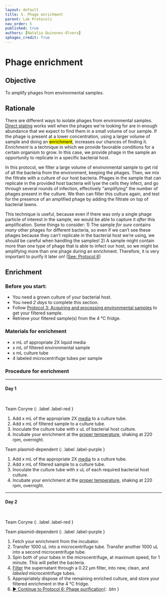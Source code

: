 ```yaml
---
layout: default
title: 5. Phage enrichment
parent: Lab Protocols
nav_order: 5
published: true
authors: [Natalia Quinones-Olvera]
sphages_credit: True
---
```


# Phage enrichment


## Objective
To amplify phages from environmental samples.

## Rationale
There are different ways to isolate phages from environmental samples. [Direct plating](./protocol_directplating.html) works well when the phages we're looking for are in enough abundance that we expect to find them in a small volume of our sample. If the phage is present at a lower concentration, using a larger volume of sample and doing an <mark>enrichment</mark>, increases our chances of finding it. _Enrichment_ is a technique in which we provide favorable conditions for a certain organism to grow. In this case, we provide phage in the sample an opportunity to replicate in a specific bacterial host. 

In this protocol, we filter a large volume of environmental sample to get rid of all the bacteria from the environment, keeping the phages. Then, we mix the filtrate with a culture of our host bacteria. Phages in the sample that can replicate in the provided host bacteria will lyse the cells they infect, and go through several rounds of infection, effectively "amplifying" the number of phages present in the culture. We then can filter this culture again, and test for the presence of an amplified phage by adding the filtrate on top of bacterial lawns.

This technique is useful, because even if there was only a single phage particle of interest in the sample, we would be able to capture it _after_ this amplification. Some things to consider: 1) The sample *for sure* contains *many* other phages for different bacteria, so even if we can’t see these phages because they can’t replicate in the bacterial host we’re using, we should be careful when handling the samples! 2) A sample might contain more than one type of phage that is able to infect our host, so we might be amplifying more than one phage during an enrichment. Therefore, it is very important to purify it later on! ([See: Protocol 6](./protocol_purification.html))

## Enrichment

### Before you start:
- You need a grown culture of your bacterial host.
- You need *2 days* to complete this section.
- Follow [Protocol 3: Acquiring and processing environmental samples](./protocol_sampling.html) to get your filtered sample.
- Retrieve your filtered sample(s) from the 4 ℃ fridge.

### Materials for enrichment
- x mL of appropriate 2X liquid media
- x mL of filtered environmental sample
- x mL culture tube
- 4 labeled microcentrifuge tubes per sample

### Procedure for enrichment

---
#### Day 1
<pre> </pre>

Team Coryne
{: .label .label-red }

1. Add x mL of the appropriate 2X [media](./protocol_hosts.html) to a culture tube.
2. Add x mL of filtered sample to a culture tube.
3. Inoculate the culture tube with x uL of bacterial host culture.
4. Incubate your enrichment at the [proper temperature](./protocol_hosts.html), shaking at 220 rpm, overnight.

Team plasmid-dependent
{: .label .label-purple }

1. Add x mL of the appropriate 2X [media](./protocol_hosts.html) to a culture tube.
2. Add x mL of filtered sample to a culture tube.
3. Inoculate the culture tube with x uL of each required bacterial host culture.
4. Incubate your enrichment at the [proper temperature](./protocol_hosts.html), shaking at 220 rpm, overnight.

---

#### Day 2
<pre> </pre>

Team Coryne
{: .label .label-red }

Team plasmid-dependent
{: .label .label-purple }

1. Fetch your enrichment from the incubator.
2. Transfer 1000 uL into a microcentrifuge tube. Transfer another 1000 uL into a second microcentrifuge tube.
3. Spin both of your tubes in the microcentrifuge, at maximum speed, for 1 minute. This will pellet the bacteria.
4. [Filter](./protocol_basictech.html#using-syringe-filters) the supernatant through a 0.22 µm filter, into new, clean, and *labeled* microcentrifuge tubes.
5. Appropriately dispose of the remaining enriched culture, and store your filtered enrichment in the 4 ℃ fridge.
6. [▶ Continue to Protocol 6: Phage purification](./protocol_purification.html){: .btn }